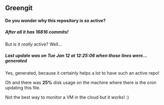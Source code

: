 ## Greengit

#### Do you wonder why this repository is so active?

##### After all it has 16816 commits!

But is it *really* active? Well...

##### Last update was on Tue Jan 12 at 12:25:06 when those lines were... generated

Yes, generated, because it certainly helps a lot to have such an active repo!

Oh and there was **25%** disk usage on the machine
where there is the cron updating this file.

Not the best way to monitor a VM in the cloud but it works! :)
